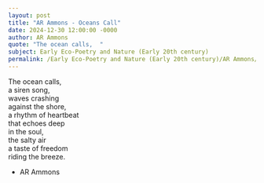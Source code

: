 ```yaml
---
layout: post
title: "AR Ammons - Oceans Call"
date: 2024-12-30 12:00:00 -0000
author: AR Ammons
quote: "The ocean calls,  "
subject: Early Eco-Poetry and Nature (Early 20th century)
permalink: /Early Eco-Poetry and Nature (Early 20th century)/AR Ammons/AR Ammons - Oceans Call
---
```


The ocean calls,  
   a siren song,  
   waves crashing  
   against the shore,  
   a rhythm of heartbeat  
   that echoes deep  
   in the soul,  
   the salty air  
   a taste of freedom  
   riding the breeze.

- AR Ammons
